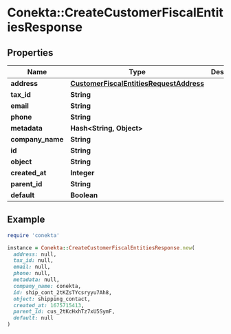 # Conekta::CreateCustomerFiscalEntitiesResponse

## Properties

| Name | Type | Description | Notes |
| ---- | ---- | ----------- | ----- |
| **address** | [**CustomerFiscalEntitiesRequestAddress**](CustomerFiscalEntitiesRequestAddress.md) |  |  |
| **tax_id** | **String** |  | [optional] |
| **email** | **String** |  | [optional] |
| **phone** | **String** |  | [optional] |
| **metadata** | **Hash&lt;String, Object&gt;** |  | [optional] |
| **company_name** | **String** |  | [optional] |
| **id** | **String** |  |  |
| **object** | **String** |  |  |
| **created_at** | **Integer** |  |  |
| **parent_id** | **String** |  | [optional] |
| **default** | **Boolean** |  | [optional] |

## Example

```ruby
require 'conekta'

instance = Conekta::CreateCustomerFiscalEntitiesResponse.new(
  address: null,
  tax_id: null,
  email: null,
  phone: null,
  metadata: null,
  company_name: conekta,
  id: ship_cont_2tKZsTYcsryyu7Ah8,
  object: shipping_contact,
  created_at: 1675715413,
  parent_id: cus_2tKcHxhTz7xU5SymF,
  default: null
)
```

